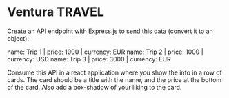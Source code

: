 # Ventura TRAVEL

Create an API endpoint with Express.js to send this data (convert it to an object):

name: Trip 1 | price: 1000 | currency: EUR name: Trip 2 | price: 1000 | currency: USD name: Trip 3 | price: 3000 | currency: EUR

Consume this API in a react application where you show the info in a row of cards. The card should be a title with the name, and the price at the bottom of the card. Also add a box-shadow of your
liking to the card.
